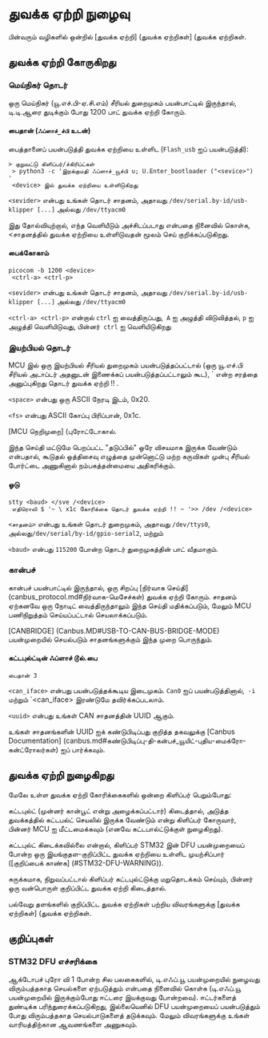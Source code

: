 # துவக்க ஏற்றி நுழைவு

பின்வரும் வழிகளில் ஒன்றில் [துவக்க ஏற்றி] (துவக்க ஏற்றிகள்] (துவக்க ஏற்றிகள்.

## துவக்க ஏற்றி கோருகிறது

### மெய்நிகர் தொடர்

ஒரு மெய்நிகர் (யூ.எச்.பி-ஏ.சி.எம்) சீரியல் துறைமுகம் பயன்பாட்டில் இருந்தால், டி.டி.ஆரை துடிக்கும் போது 1200 பாட் துவக்க ஏற்றி கோரும்.

#### பைதான் (`ஃப்ளாச்_ச்பி` உடன்)

பைத்தானைப் பயன்படுத்தி துவக்க ஏற்றியை உள்ளிட (`Flash_usb` ஐப் பயன்படுத்தி):

```shell
> குறுவட்டு கிளிப்பர்/ச்கிரிப்ட்கள்
 > python3 -c 'இறக்குமதி ஃப்ளாச்_யூச்பி u; U.Enter_bootloader ("<sevice>") '
 <device> இல் துவக்க ஏற்றியை உள்ளிடுகிறது
```

`<sevider>` என்பது உங்கள் தொடர் சாதனம், அதாவது `/dev/serial.by-id/usb-klipper [...]` அல்லது `/dev/ttyacm0`

இது தோல்வியுற்றால், எந்த வெளியீடும் அச்சிடப்படாது என்பதை நினைவில் கொள்க, <சாதனத்தில் துவக்க ஏற்றியை உள்ளிடுவதன் மூலம் செய் குறிக்கப்படுகிறது.

#### பைக்கோகாம்

```shell
picocom -b 1200 <device>
 <ctrl-a> <ctrl-p>
```

`<sevider>` என்பது உங்கள் தொடர் சாதனம், அதாவது `/dev/serial.by-id/usb-klipper [...]` அல்லது `/dev/ttyacm0`

`<ctrl-a> <ctrl-p>` என்றால் `ctrl` ஐ வைத்திருப்பது,` A` ஐ அழுத்தி விடுவித்தல், `p` ஐ அழுத்தி வெளியிடுவது, பின்னர்` ctrl` ஐ வெளியிடுகிறது

### இயற்பியல் தொடர்

MCU இல் ஒரு இயற்பியல் சீரியல் துறைமுகம் பயன்படுத்தப்பட்டால் (ஒரு யூ.எச்.பி சீரியல் அடாப்டர் அதனுடன் இணைக்கப் பயன்படுத்தப்பட்டாலும் கூட), `<space> <fs> <space> என்ற சரத்தை அனுப்புகிறது தொடர் துவக்க ஏற்றி !! .

`<space>` என்பது ஒரு ASCII நேரடி இடம், 0x20.

`<fs>` என்பது ASCII கோப்பு பிரிப்பான், 0x1c.

[MCU நெறிமுறை] (புரோட்டோகால்.

இந்த செய்தி மட்டுமே பெறப்பட்ட "தடுப்பில்" ஒரே விசயமாக இருக்க வேண்டும் என்பதால், கூடுதல் ஒத்திசைவு எழுத்தை முன்னொட்டு மற்ற கருவிகள் முன்பு சீரியல் போர்ட்டை அணுகினால் நம்பகத்தன்மையை அதிகரிக்கும்.

#### ஓடு

```shell
stty <baud> </sve /<device>
 எதிரொலி $ '~ \ x1c கோரிக்கை தொடர் துவக்க ஏற்றி !! ~ '>> /dev /<device>
```

`<சாதனம்>` என்பது உங்கள் தொடர் துறைமுகம், அதாவது `/dev/ttys0`, அல்லது`/dev/serial/by-id/gpio-serial2`, மற்றும்

`<baud>` என்பது `115200` போன்ற தொடர் துறைமுகத்தின் பாட் வீதமாகும்.

### கான்பச்

கான்பச் பயன்பாட்டில் இருந்தால், ஒரு சிறப்பு [நிர்வாக செய்தி] (canbus_protocol.md#நிர்வாக-மெசேச்கள்) துவக்க ஏற்றி கோரும். சாதனம் ஏற்கனவே ஒரு நோடிட் வைத்திருந்தாலும் இந்த செய்தி மதிக்கப்படும், மேலும் MCU பணிநிறுத்தம் செய்யப்பட்டால் செயலாக்கப்படும்.

[CANBRIDGE] (Canbus.MD#USB-TO-CAN-BUS-BRIDGE-MODE) பயன்முறையில் செயல்படும் சாதனங்களுக்கும் இந்த முறை பொருந்தும்.

#### கட்டபுல்ட்டின் ஃப்ளாச் டூல்.பை

```shell
பைதான் 3
```

`<can_iface>` என்பது பயன்படுத்தக்கூடிய இடைமுகம். `Can0` ஐப் பயன்படுத்தினால்,` -i` மற்றும் `<can_iface> இரண்டுமே தவிர்க்கப்படலாம்.

`<uuid>` என்பது உங்கள் CAN சாதனத்தின் UUID ஆகும்.

உங்கள் சாதனங்களின் UUID ஐக் கண்டுபிடிப்பது குறித்த தகவலுக்கு [Canbus Documentation] (canbus.md#கண்டுபிடிப்பு-தி-கன்பச்_யூயிட்-புதிய-மைக்ரோ-கன்ட்ரோலர்கள்) ஐப் பார்க்கவும்.

## துவக்க ஏற்றி நுழைகிறது

மேலே உள்ள துவக்க ஏற்றி கோரிக்கைகளில் ஒன்றை கிளிப்பர் பெறும்போது:

கட்டபுல்ட் (முன்னர் கான்பூட் என்று அழைக்கப்பட்டார்) கிடைத்தால், அடுத்த துவக்கத்தில் கட்டபல்ட் செயலில் இருக்க வேண்டும் என்று கிளிப்பர் கோருவார், பின்னர் MCU ஐ மீட்டமைக்கவும் (எனவே கட்டபால்ட்டுக்குள் நுழைகிறது).

கட்டபுல்ட் கிடைக்கவில்லை என்றால், கிளிப்பர் STM32 இன் DFU பயன்முறையைப் போன்ற ஒரு இயங்குதள-குறிப்பிட்ட துவக்க ஏற்றியை உள்ளிட முயற்சிப்பார் ([குறிப்பைக் காண்க] (#STM32-DFU-WARNING)).

சுருக்கமாக, நிறுவப்பட்டால் கிளிப்பர் கட்டபுல்ட்டுக்கு மறுதொடக்கம் செய்யும், பின்னர் ஒரு வன்பொருள் குறிப்பிட்ட துவக்க ஏற்றி கிடைத்தால்.

பல்வேறு தளங்களில் குறிப்பிட்ட துவக்க ஏற்றிகள் பற்றிய விவரங்களுக்கு [துவக்க ஏற்றிகள்] (துவக்க ஏற்றிகள்.

## குறிப்புகள்

### STM32 DFU எச்சரிக்கை

ஆக்டோபச் புரோ வி 1 போன்ற சில பலகைகளில், டி.எஃப்.யூ பயன்முறையில் நுழைவது விரும்பத்தகாத செயல்களை ஏற்படுத்தும் என்பதை நினைவில் கொள்க (டி.எஃப்.யூ பயன்முறையில் இருக்கும்போது ஈட்டரை இயக்குவது போன்றவை). ஈட்டர்களைத் துண்டிக்க பரிந்துரைக்கப்படுகிறது, இல்லையெனில் DFU பயன்முறையைப் பயன்படுத்தும் போது விரும்பத்தகாத செயல்பாடுகளைத் தடுக்கவும். மேலும் விவரங்களுக்கு உங்கள் வாரியத்திற்கான ஆவணங்களை அணுகவும்.
